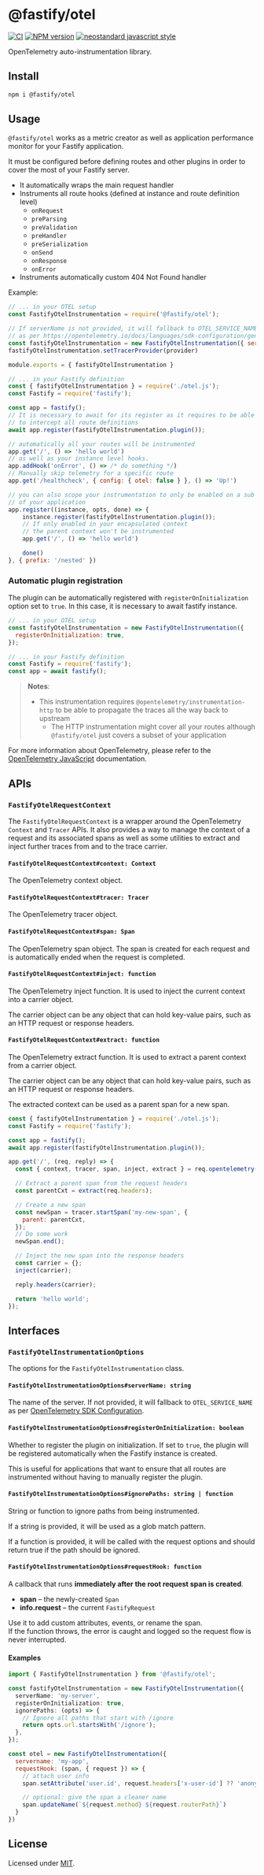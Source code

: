 # @fastify/otel

[![CI](https://github.com/fastify/otel/actions/workflows/ci.yml/badge.svg?branch=main)](https://github.com/fastify/otel/actions/workflows/ci.yml)
[![NPM version](https://img.shields.io/npm/v/@fastify/otel.svg?style=flat)](https://www.npmjs.com/package/@fastify/otel)
[![neostandard javascript style](https://img.shields.io/badge/code_style-neostandard-brightgreen?style=flat)](https://github.com/neostandard/neostandard)

OpenTelemetry auto-instrumentation library.

## Install

```sh
npm i @fastify/otel
```

## Usage

`@fastify/otel` works as a metric creator as well as application performance monitor for your Fastify application.

It must be configured before defining routes and other plugins in order to cover the most of your Fastify server.

- It automatically wraps the main request handler
- Instruments all route hooks (defined at instance and route definition level)
  - `onRequest`
  - `preParsing`
  - `preValidation`
  - `preHandler`
  - `preSerialization`
  - `onSend`
  - `onResponse`
  - `onError`
- Instruments automatically custom 404 Not Found handler

Example:

```js
// ... in your OTEL setup
const FastifyOtelInstrumentation = require('@fastify/otel');

// If serverName is not provided, it will fallback to OTEL_SERVICE_NAME
// as per https://opentelemetry.io/docs/languages/sdk-configuration/general/.
const fastifyOtelInstrumentation = new FastifyOtelInstrumentation({ servername: '<yourCustomApplicationName>' });
fastifyOtelInstrumentation.setTracerProvider(provider)

module.exports = { fastifyOtelInstrumentation }

// ... in your Fastify definition
const { fastifyOtelInstrumentation } = require('./otel.js');
const Fastify = require('fastify');

const app = fastify();
// It is necessary to await for its register as it requires to be able
// to intercept all route definitions
await app.register(fastifyOtelInstrumentation.plugin());

// automatically all your routes will be instrumented
app.get('/', () => 'hello world')
// as well as your instance level hooks.
app.addHook('onError', () => /* do something */)
// Manually skip telemetry for a specific route
app.get('/healthcheck', { config: { otel: false } }, () => 'Up!')

// you can also scope your instrumentation to only be enabled on a sub context
// of your application
app.register((instance, opts, done) => {
    instance.register(fastifyOtelInstrumentation.plugin());
    // If only enabled in your encapsulated context
    // the parent context won't be instrumented
    app.get('/', () => 'hello world')

    done()
}, { prefix: '/nested' })
```

### Automatic plugin registration

The plugin can be automatically registered with `registerOnInitialization` option set to `true`.
In this case, it is necessary to await fastify instance.

```js
// ... in your OTEL setup
const fastifyOtelInstrumentation = new FastifyOtelInstrumentation({
  registerOnInitialization: true,
});

// ... in your Fastify definition
const Fastify = require('fastify');
const app = await fastify();
```

> **Notes**:
>
> - This instrumentation requires `@opentelemetry/instrumentation-http` to be able to propagate the traces all the way back to upstream
>   - The HTTP instrumentation might cover all your routes although `@fastify/otel` just covers a subset of your application

For more information about OpenTelemetry, please refer to the [OpenTelemetry JavaScript](https://opentelemetry.io/docs/languages/js/) documentation.

## APIs

### `FastifyOtelRequestContext`

The `FastifyOtelRequestContext` is a wrapper around the OpenTelemetry `Context` and `Tracer` APIs. It also provides a way to manage the context of a request and its associated spans as well as some utilities to extract and inject further traces from and to the trace carrier.

#### `FastifyOtelRequestContext#context: Context`
The OpenTelemetry context object.

#### `FastifyOtelRequestContext#tracer: Tracer`
The OpenTelemetry tracer object.

#### `FastifyOtelRequestContext#span: Span`
The OpenTelemetry span object.
The span is created for each request and is automatically ended when the request is completed.

#### `FastifyOtelRequestContext#inject: function`
The OpenTelemetry inject function. It is used to inject the current context into a carrier object.

The carrier object can be any object that can hold key-value pairs, such as an HTTP request or response headers.

#### `FastifyOtelRequestContext#extract: function`
The OpenTelemetry extract function. It is used to extract a parent context from a carrier object.

The carrier object can be any object that can hold key-value pairs, such as an HTTP request or response headers.

The extracted context can be used as a parent span for a new span.

```js
const { fastifyOtelInstrumentation } = require('./otel.js');
const Fastify = require('fastify');

const app = fastify();
await app.register(fastifyOtelInstrumentation.plugin());

app.get('/', (req, reply) => {
  const { context, tracer, span, inject, extract } = req.opentelemetry();

  // Extract a parent span from the request headers
  const parentCxt = extract(req.headers);

  // Create a new span
  const newSpan = tracer.startSpan('my-new-span', {
    parent: parentCxt,
  });
  // Do some work
  newSpan.end();

  // Inject the new span into the response headers
  const carrier = {};
  inject(carrier);

  reply.headers(carrier);

  return 'hello world';
});
```

## Interfaces

### `FastifyOtelInstrumentationOptions`

The options for the `FastifyOtelInstrumentation` class.

#### `FastifyOtelInstrumentationOptions#serverName: string`

The name of the server. If not provided, it will fallback to `OTEL_SERVICE_NAME` as per [OpenTelemetry SDK Configuration](https://opentelemetry.io/docs/languages/sdk-configuration/general/).

#### `FastifyOtelInstrumentationOptions#registerOnInitialization: boolean`

Whether to register the plugin on initialization. If set to `true`, the plugin will be registered automatically when the Fastify instance is created.

This is useful for applications that want to ensure that all routes are instrumented without having to manually register the plugin.

#### `FastifyOtelInstrumentationOptions#ignorePaths: string | function`

String or function to ignore paths from being instrumented.

If a string is provided, it will be used as a glob match pattern.

If a function is provided, it will be called with the request options and should return true if the path should be ignored.

#### `FastifyOtelInstrumentationOptions#requestHook: function`
A callback that runs **immediately after the root request span is created**.
* **span** – the newly-created `Span`
* **info.request** – the current `FastifyRequest`

Use it to add custom attributes, events, or rename the span.  
If the function throws, the error is caught and logged so the request flow is never interrupted.


#### Examples

```ts
import { FastifyOtelInstrumentation } from '@fastify/otel';

const fastifyOtelInstrumentation = new FastifyOtelInstrumentation({
  serverName: 'my-server',
  registerOnInitialization: true,
  ignorePaths: (opts) => {
    // Ignore all paths that start with /ignore
    return opts.url.startsWith('/ignore');
  },
});
```

```js
const otel = new FastifyOtelInstrumentation({
  servername: 'my-app',
  requestHook: (span, { request }) => {
    // attach user info
    span.setAttribute('user.id', request.headers['x-user-id'] ?? 'anonymous')

    // optional: give the span a cleaner name
    span.updateName(`${request.method} ${request.routerPath}`)
  }
})
```

## License

Licensed under [MIT](./LICENSE).
